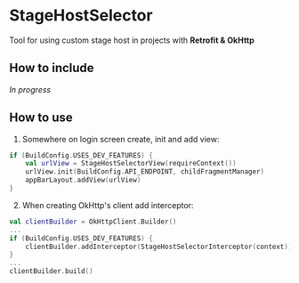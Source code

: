 # StageHostSelector

Tool for using custom stage host in projects with **Retrofit & OkHttp**

## How to include
*In progress*

## How to use
1. Somewhere on login screen create, init and add view:
```kotlin
if (BuildConfig.USES_DEV_FEATURES) {
    val urlView = StageHostSelectorView(requireContext())
    urlView.init(BuildConfig.API_ENDPOINT, childFragmentManager)
    appBarLayout.addView(urlView)
}
```

2. When creating OkHttp's client add interceptor:
```kotlin
val clientBuilder = OkHttpClient.Builder()
...
if (BuildConfig.USES_DEV_FEATURES) {
    clientBuilder.addInterceptor(StageHostSelectorInterceptor(context))
}
...
clientBuilder.build()
```
